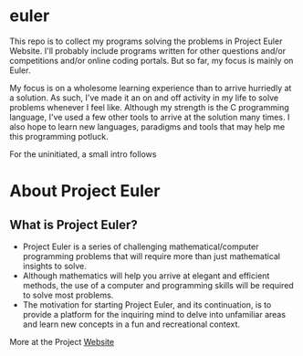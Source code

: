 euler
=====

This repo is to collect my programs solving the problems in Project Euler Website. I'll probably include programs written for other questions and/or competitions and/or online coding portals. But so far, my focus is mainly on Euler.

My focus is on a wholesome learning experience than to arrive hurriedly at a solution. As such, I've made it an on and off activity in my life to solve problems whenever I feel like. Although my strength is the C programming language, I've used a few other tools to arrive at the solution many times. I also hope to learn new languages, paradigms and tools that may help me this programming potluck.

For the uninitiated, a small intro follows

About Project Euler
===================

What is Project Euler?
----------------------
* Project Euler is a series of challenging mathematical/computer programming problems that will require more than just mathematical insights to solve. 
* Although mathematics will help you arrive at elegant and efficient methods, the use of a computer and programming skills will be required to solve most problems.
* The motivation for starting Project Euler, and its continuation, is to provide a platform for the inquiring mind to delve into unfamiliar areas and learn new concepts in a fun and recreational context.

More at the Project [Website](http://projecteuler.net "Project Euler")

